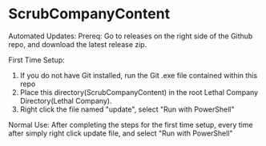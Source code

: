 # ScrubCompanyContent
Automated Updates:
Prereq:
Go to releases on the right side of the Github repo, and download the latest release zip.

First Time Setup:
1. If you do not have Git installed, run the Git  .exe file contained within this repo
2. Place this directory(ScrubCompanyContent) in the root Lethal Company Directory(Lethal Company).
3. Right click the file named "update", select "Run with PowerShell"


Normal Use:
After completing the steps for the first time setup, every time after simply right click update file, and select "Run with PowerShell"
